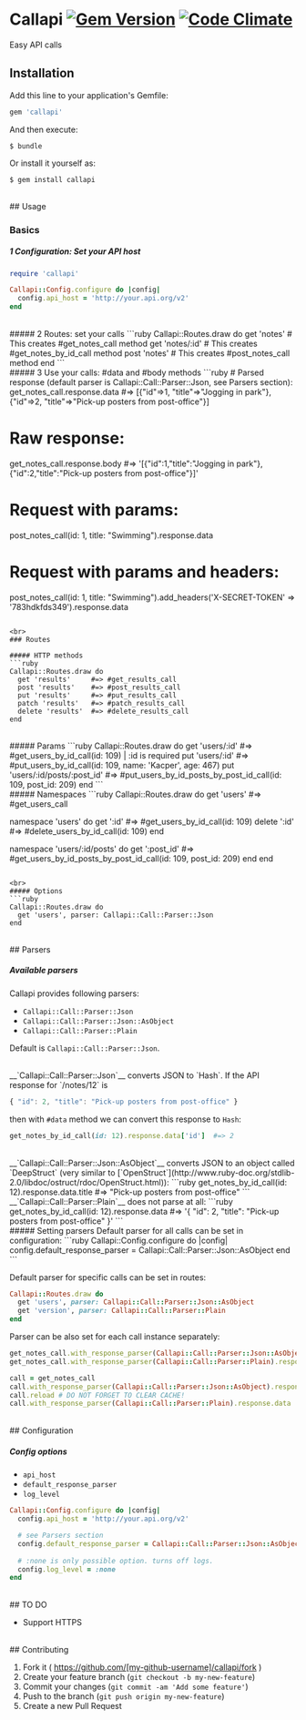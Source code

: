 # Callapi [![Gem Version](https://badge.fury.io/rb/callapi.svg)](http://badge.fury.io/rb/callapi) [![Code Climate](https://codeclimate.com/github/kv109/Callapi/badges/gpa.svg)](https://codeclimate.com/github/kv109/Callapi)


Easy API calls

## Installation

Add this line to your application's Gemfile:

```ruby
gem 'callapi'
```

And then execute:

    $ bundle

Or install it yourself as:

    $ gem install callapi

<br>
## Usage

### Basics

##### 1 Configuration: Set your API host
```ruby
require 'callapi'

Callapi::Config.configure do |config|
  config.api_host = 'http://your.api.org/v2'
end
```
  
<br>
##### 2 Routes: set your calls
```ruby
Callapi::Routes.draw do
  get 'notes'       # This creates #get_notes_call method
  get 'notes/:id'   # This creates #get_notes_by_id_call method
  post 'notes'      # This creates #post_notes_call method
end
```

<br>
##### 3 Use your calls: #data and #body methods
```ruby
# Parsed response (default parser is Callapi::Call::Parser::Json, see Parsers section):
get_notes_call.response.data    #=> [{"id"=>1, "title"=>"Jogging in park"}, {"id"=>2, "title"=>"Pick-up posters from post-office"}]

# Raw response:
get_notes_call.response.body    #=> '[{"id":1,"title":"Jogging in park"},{"id":2,"title":"Pick-up posters from post-office"}]'

# Request with params:
post_notes_call(id: 1, title: "Swimming").response.data

# Request with params and headers:
post_notes_call(id: 1, title: "Swimming").add_headers('X-SECRET-TOKEN' => '783hdkfds349').response.data
```

<br>
### Routes

##### HTTP methods
```ruby
Callapi::Routes.draw do
  get 'results'     #=> #get_results_call
  post 'results'    #=> #post_results_call
  put 'results'     #=> #put_results_call
  patch 'results'   #=> #patch_results_call
  delete 'results'  #=> #delete_results_call
end
```

<br>
##### Params
```ruby
Callapi::Routes.draw do
  get 'users/:id'                 #=> #get_users_by_id_call(id: 109) | :id is required
  put 'users/:id'                 #=> #put_users_by_id_call(id: 109, name: 'Kacper', age: 467)
  put 'users/:id/posts/:post_id'  #=> #put_users_by_id_posts_by_post_id_call(id: 109, post_id: 209)
end
```

<br>
##### Namespaces
```ruby
Callapi::Routes.draw do
  get 'users'               #=> #get_users_call
  
  namespace 'users' do
    get ':id'               #=> #get_users_by_id_call(id: 109)
    delete ':id'            #=> #delete_users_by_id_call(id: 109)
  end
  
  namespace 'users/:id/posts' do
    get ':post_id'          #=> #get_users_by_id_posts_by_post_id_call(id: 109, post_id: 209)
  end
end
```

<br>
##### Options
```ruby
Callapi::Routes.draw do
  get 'users', parser: Callapi::Call::Parser::Json
end
```

<br>
## Parsers

##### Available parsers
Callapi provides following parsers:
- `Callapi::Call::Parser::Json`
- `Callapi::Call::Parser::Json::AsObject`
- `Callapi::Call::Parser::Plain`

Default is `Callapi::Call::Parser::Json`. 

<br>
__`Callapi::Call::Parser::Json`__ converts JSON to `Hash`. If the API response for `/notes/12` is 

```javascript
{ "id": 2, "title": "Pick-up posters from post-office" }
```

then with `#data` method we can convert this response to `Hash`:
```ruby
get_notes_by_id_call(id: 12).response.data['id']  #=> 2
```

<br>
__`Callapi::Call::Parser::Json::AsObject`__ converts JSON to an object called `DeepStruct` (very similar to [`OpenStruct`](http://www.ruby-doc.org/stdlib-2.0/libdoc/ostruct/rdoc/OpenStruct.html)):
```ruby
get_notes_by_id_call(id: 12).response.data.title  #=> "Pick-up posters from post-office"
```

<br>
__`Callapi::Call::Parser::Plain`__ does not parse at all:
```ruby
get_notes_by_id_call(id: 12).response.data  #=> '{ "id": 2, "title": "Pick-up posters from post-office" }'
```

<br>
##### Setting parsers
Default parser for all calls can be set in configuration:
```ruby
Callapi::Config.configure do |config|
  config.default_response_parser = Callapi::Call::Parser::Json::AsObject
end
```

Default parser for specific calls can be set in routes:
```ruby
Callapi::Routes.draw do
  get 'users', parser: Callapi::Call::Parser::Json::AsObject
  get 'version', parser: Callapi::Call::Parser::Plain
end
```

Parser can be also set for each call instance separately:
```ruby
get_notes_call.with_response_parser(Callapi::Call::Parser::Json::AsObject).response.data    #=> [#<DeepStruct id=1, title="Jogging in park">]
get_notes_call.with_response_parser(Callapi::Call::Parser::Plain).response.data             #=> "[{\n  \"id\": 1, \"title\": \"Jogging in park\"\n}]"

call = get_notes_call
call.with_response_parser(Callapi::Call::Parser::Json::AsObject).response.data  #=> [#<DeepStruct id=1, title="Jogging in park">]
call.reload # DO NOT FORGET TO CLEAR CACHE!
call.with_response_parser(Callapi::Call::Parser::Plain).response.data           #=> "[{\n  \"id\": 1, \"title\": \"Jogging in park\"\n}]"
```
 
<br>
## Configuration

##### Config options

- `api_host`
- `default_response_parser`
- `log_level`

```ruby
Callapi::Config.configure do |config|
  config.api_host = 'http://your.api.org/v2'

  # see Parsers section
  config.default_response_parser = Callapi::Call::Parser::Json::AsObject
  
  # :none is only possible option. turns off logs.
  config.log_level = :none
end
```

<br>
## TO DO

- Support HTTPS

<br>
## Contributing

1. Fork it ( https://github.com/[my-github-username]/callapi/fork )
2. Create your feature branch (`git checkout -b my-new-feature`)
3. Commit your changes (`git commit -am 'Add some feature'`)
4. Push to the branch (`git push origin my-new-feature`)
5. Create a new Pull Request
